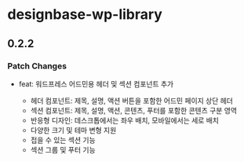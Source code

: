 # designbase-wp-library

## 0.2.2

### Patch Changes

- feat: 워드프레스 어드민용 헤더 및 섹션 컴포넌트 추가

  - 헤더 컴포넌트: 제목, 설명, 액션 버튼을 포함한 어드민 페이지 상단 헤더
  - 섹션 컴포넌트: 제목, 설명, 액션, 콘텐츠, 푸터를 포함한 콘텐츠 구분 영역
  - 반응형 디자인: 데스크톱에서는 좌우 배치, 모바일에서는 세로 배치
  - 다양한 크기 및 테마 변형 지원
  - 접을 수 있는 섹션 기능
  - 섹션 그룹 및 푸터 기능
